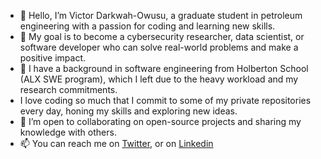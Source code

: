 - 👋 Hello, I’m Victor Darkwah-Owusu, a graduate student in petroleum engineering with a passion for coding and learning new skills.
- 👀 My goal is to become a cybersecurity researcher, data scientist, or software developer who can solve real-world problems and make a positive impact.
- 🌱 I have a background in software engineering from Holberton School (ALX SWE program), which I left due to the heavy workload and my research commitments.
- I love coding so much that I commit to some of my private repositories every day, honing my skills and exploring new ideas.
- 💞️ I’m open to collaborating on open-source projects and sharing my knowledge with others.
- 📫 You can reach me on [Twitter](https://twitter.com/vodark22), or on [Linkedin](https://www.linkedin.com/in/victor-darkwah-owusu-294734177/) 

<!---
Vodarkwah/Vodarkwah is a ✨ special ✨ repository because its `README.md` (this file) appears on your GitHub profile.
You can click the Preview link to take a look at your changes.
--->
